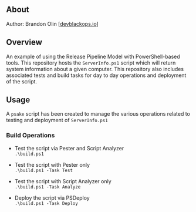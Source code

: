 ## About
Author: Brandon Olin [[devblackops.io]()]

## Overview
An example of using the Release Pipeline Model with PowerShell-based tools. This repository hosts the ```ServerInfo.ps1``` 
script which will return system information about a given computer. This repository also includes associated tests and build
tasks for day to day operations and deployment of the script.

## Usage
A ```psake``` script has been created to manage the various operations related to testing and deployment of ```ServerInfo.ps1```

### Build Operations  
* Test the script via Pester and Script Analyzer  
    ```.\build.ps1```
    
* Test the script with Pester only  
    ```.\build.ps1 -Task Test```
    
* Test the script with Script Analyzer only  
    ```.\build.ps1 -Task Analyze```
    
* Deploy the script via PSDeploy  
    ```.\build.ps1 -Task Deploy```
